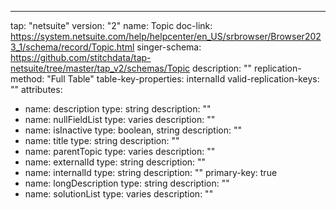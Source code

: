 ---
tap: "netsuite"
version: "2"
name: Topic
doc-link: https://system.netsuite.com/help/helpcenter/en_US/srbrowser/Browser2023_1/schema/record/Topic.html
singer-schema: https://github.com/stitchdata/tap-netsuite/tree/master/tap_v2/schemas/Topic
description: ""
replication-method: "Full Table"
table-key-properties: internalId
valid-replication-keys: ""
attributes:
- name: description
  type: string
  description: ""
- name: nullFieldList
  type: varies
  description: ""
- name: isInactive
  type: boolean, string
  description: ""
- name: title
  type: string
  description: ""
- name: parentTopic
  type: varies
  description: ""
- name: externalId
  type: string
  description: ""
- name: internalId
  type: string
  description: ""
  primary-key: true
- name: longDescription
  type: string
  description: ""
- name: solutionList
  type: varies
  description: ""
